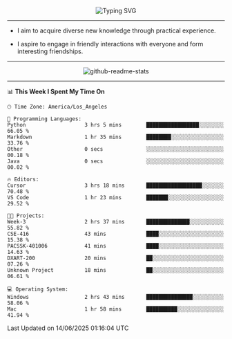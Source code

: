 <p align="center">
  <img src="https://readme-typing-svg.demolab.com?font=Fira+Code&weight=500&size=32&duration=2500&pause=1600&center=true&vCenter=true&random=false&width=1024&height=64&lines=Hi+there+%F0%9F%91%8B;I'm+delighted+you+could+make+it+here+%F0%9F%8E%89;I'm+Harry%2C+a+college+student+still+finding+my+way" alt="Typing SVG" />
</p>


---


- I aim to acquire diverse new knowledge through practical experience.

- I aspire to engage in friendly interactions with everyone and form interesting friendships.


---


<p align="center">
  <img src="https://github-readme-stats.vercel.app/api?username=Harry-Jing&show_icons=true" alt="github-readme-stats"/>
</p>


---

<!--START_SECTION:waka-->
📊 **This Week I Spent My Time On** 

```text
🕑︎ Time Zone: America/Los_Angeles

💬 Programming Languages: 
Python                   3 hrs 5 mins        █████████████████░░░░░░░░   66.05 % 
Markdown                 1 hr 35 mins        ████████░░░░░░░░░░░░░░░░░   33.76 % 
Other                    0 secs              ░░░░░░░░░░░░░░░░░░░░░░░░░   00.18 % 
Java                     0 secs              ░░░░░░░░░░░░░░░░░░░░░░░░░   00.02 % 

🔥 Editors: 
Cursor                   3 hrs 18 mins       ██████████████████░░░░░░░   70.48 % 
VS Code                  1 hr 23 mins        ███████░░░░░░░░░░░░░░░░░░   29.52 % 

🐱‍💻 Projects: 
Week-3                   2 hrs 37 mins       ██████████████░░░░░░░░░░░   55.82 % 
CSE-416                  43 mins             ████░░░░░░░░░░░░░░░░░░░░░   15.38 % 
PACSSK-401006            41 mins             ████░░░░░░░░░░░░░░░░░░░░░   14.63 % 
DXART-200                20 mins             ██░░░░░░░░░░░░░░░░░░░░░░░   07.26 % 
Unknown Project          18 mins             ██░░░░░░░░░░░░░░░░░░░░░░░   06.61 % 

💻 Operating System: 
Windows                  2 hrs 43 mins       ███████████████░░░░░░░░░░   58.06 % 
Mac                      1 hr 58 mins        ██████████░░░░░░░░░░░░░░░   41.94 % 
```


 Last Updated on 14/06/2025 01:16:04 UTC
<!--END_SECTION:waka-->
